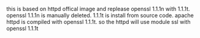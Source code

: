 this is based on httpd offical image and replease openssl 1.1.1n with 1.1.1t.
openssl 1.1.1n is manually deleted.
1.1.1t is install from source code.
apache httpd is compiled with openssl 1.1.1t. so the httpd will use module ssl with openssl 1.1.1t
